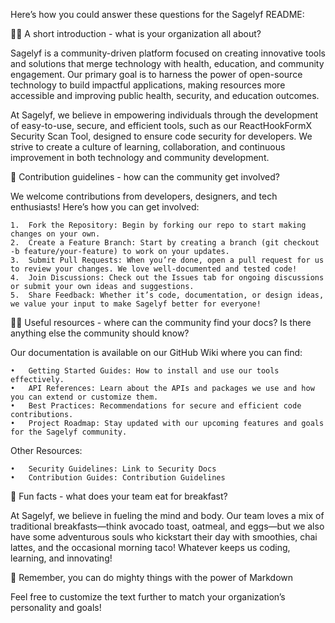 Here’s how you could answer these questions for the Sagelyf README:

🙋‍♀️ A short introduction - what is your organization all about?

Sagelyf is a community-driven platform focused on creating innovative tools and solutions that merge technology with health, education, and community engagement. Our primary goal is to harness the power of open-source technology to build impactful applications, making resources more accessible and improving public health, security, and education outcomes.

At Sagelyf, we believe in empowering individuals through the development of easy-to-use, secure, and efficient tools, such as our ReactHookFormX Security Scan Tool, designed to ensure code security for developers. We strive to create a culture of learning, collaboration, and continuous improvement in both technology and community development.

🌈 Contribution guidelines - how can the community get involved?

We welcome contributions from developers, designers, and tech enthusiasts! Here’s how you can get involved:

	1.	Fork the Repository: Begin by forking our repo to start making changes on your own.
	2.	Create a Feature Branch: Start by creating a branch (git checkout -b feature/your-feature) to work on your updates.
	3.	Submit Pull Requests: When you’re done, open a pull request for us to review your changes. We love well-documented and tested code!
	4.	Join Discussions: Check out the Issues tab for ongoing discussions or submit your own ideas and suggestions.
	5.	Share Feedback: Whether it’s code, documentation, or design ideas, we value your input to make Sagelyf better for everyone!

👩‍💻 Useful resources - where can the community find your docs? Is there anything else the community should know?

Our documentation is available on our GitHub Wiki where you can find:

	•	Getting Started Guides: How to install and use our tools effectively.
	•	API References: Learn about the APIs and packages we use and how you can extend or customize them.
	•	Best Practices: Recommendations for secure and efficient code contributions.
	•	Project Roadmap: Stay updated with our upcoming features and goals for the Sagelyf community.

Other Resources:

	•	Security Guidelines: Link to Security Docs
	•	Contribution Guides: Contribution Guidelines

🍿 Fun facts - what does your team eat for breakfast?

At Sagelyf, we believe in fueling the mind and body. Our team loves a mix of traditional breakfasts—think avocado toast, oatmeal, and eggs—but we also have some adventurous souls who kickstart their day with smoothies, chai lattes, and the occasional morning taco! Whatever keeps us coding, learning, and innovating!

🧙 Remember, you can do mighty things with the power of Markdown

Feel free to customize the text further to match your organization’s personality and goals!
